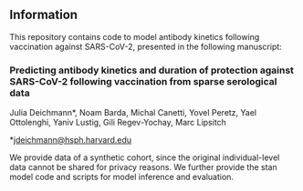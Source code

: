 ## Information 

This repository contains code to model antibody kinetics following vaccination against SARS-CoV-2, presented in the following manuscript:

### Predicting antibody kinetics and duration of protection against SARS-CoV-2 following vaccination from sparse serological data

Julia Deichmann*, Noam Barda, Michal Canetti, Yovel Peretz, Yael Ottolenghi, Yaniv Lustig, Gili Regev-Yochay, Marc Lipsitch

*jdeichmann@hsph.harvard.edu

We provide data of a synthetic cohort, since the original individual-level data cannot be shared for privacy reasons. We further provide the stan model code and scripts for model inference and evaluation.
